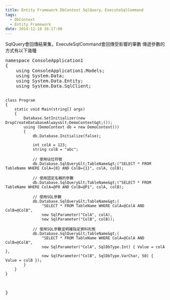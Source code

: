 ```yaml
---
title: Entity Framework DbContext SqlQuery、ExecuteSqlCommand
tags:
  - DbContext
  - Entity Framework
date: 2014-12-18 16:17:00
---
```


SqlQuery會回傳結果集，ExecuteSqlCommand會回傳受影響的筆數
傳遞參數的方式有以下幾種
<div><pre class="brush:csharp">namespace ConsoleApplication1
{
    using ConsoleApplication1.Models;
    using System.Data;
    using System.Data.Entity;
    using System.Data.SqlClient;

    class Program
    {
        static void Main(string[] args)
        {
            Database.SetInitializer(new DropCreateDatabaseAlways&lt;DemoContext&gt;());
            using (DemoContext db = new DemoContext())
            {
                db.Database.Initialize(false);

                int colA = 123;
                string colB = "abc";

                // 使用佔位符號
                db.Database.SqlQuery&lt;TableName&gt;("SELECT * FROM TableName WHERE ColA={0} AND ColB={1}", colA, colB);

                // 使用固定名稱的參數
                db.Database.SqlQuery&lt;TableName&gt;("SELECT * FROM TableName WHERE ColA=@P0 AND ColB=@P1", colA, colB);

                // 使用SQL參數
                db.Database.SqlQuery&lt;TableName&gt;(
                    "SELECT * FROM TableName WHERE ColA=@ColA AND ColB=@ColB",
                    new SqlParameter("ColA", colA),
                    new SqlParameter("ColB", colB));

                // 使用SQL參數並明確指定資料形態
                db.Database.SqlQuery&lt;TableName&gt;(
                    "SELECT * FROM TableName WHERE ColA=@ColA AND ColB=@ColB",
                    new SqlParameter("ColA", SqlDbType.Int) { Value = colA },
                    new SqlParameter("ColB", SqlDbType.VarChar, 50) { Value = colB });
            }
        }
    }
}
</pre></div>